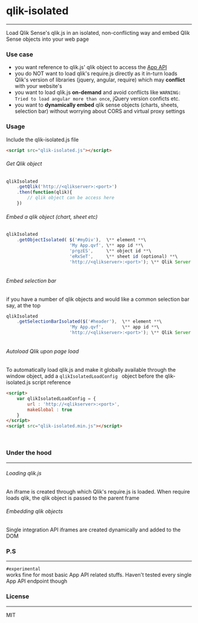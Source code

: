 # qlik-isolated

***

Load Qlik Sense's qlik.js in an isolated, non-conflicting way and embed Qlik Sense objects into your web page

### Use case
* you want reference to qlik.js' qlik object to access the [App API](https://help.qlik.com/en-US/sense-developer/3.2/Subsystems/APIs/Content/MashupAPI/qlik-app-interface.htm)
* you do NOT want to load qlik's require.js directly as it in-turn loads Qlik's version of libraries (jquery, angular, require) which may **conflict** with your website's
* you want to load qlik.js **on-demand** and avoid conflicts like `WARNING: Tried to load angular more than once`, jQuery version conficts etc. 
* you want to **dynamically embed** qlik sense objects (charts, sheets, selection bar) without worrying about CORS and virtual proxy settings

 
### Usage
Include the qlik-isolated.js file
```HTML
<script src="qlik-isolated.js"></script>
```

###### Get Qlik object
```javascript
qlikIsolated
    .getQlik('http://<qlikserver>:<port>')
    .then(function(qlik){
        // qlik object can be access here
    })
```

###### Embed a qlik object (chart, sheet etc)
```javascript
qlikIsolated
    .getObjectIsolated(	$('#myDiv'),  \** element **\ 
    					'My App.qvf', \** app id **\
    					'prgzES',     \** object id **\
    					'eRxSeT',     \** sheet id (optional) **\
                        'http://<qlikserver>:<port>'); \** Qlik Server URL **\
    
```

###### Embed selection bar
if you have a number of qlik objects and would like a common selection bar say, at the top

```javascript
qlikIsolated
    .getSelectionBarIsolated($('#header'),  \** element **\ 
    					'My App.qvf',       \** app id **\
    					'http://<qlikserver>:<port>'); \** Qlik Server URL **\
    
```

###### Autoload Qlik upon page load
To automatically load qlik.js and make it globally available through the window object, add a `qlikIsolatedLoadConfig ` object before the qlik-isolated.js script reference

```HTML
<script>
    var qlikIsolatedLoadConfig = {
        url : 'http://<qlikserver>:<port>',
        makeGlobal : true
    }
</script>
<script src="qlik-isolated.min.js"></script>
```
<br>

### Under the hood
---
###### Loading qlik.js
An iframe is created through which Qlik's require.js is loaded. When require loads qlik, the qlik object is passed to the parent frame

###### Embedding qlik objects
Single integration API iframes are created dynamically and added to the DOM

### P.S
---
`#experimental`<br>
works fine for most basic App API related stuffs. Haven't tested every single App API endpoint though

### License
---
MIT